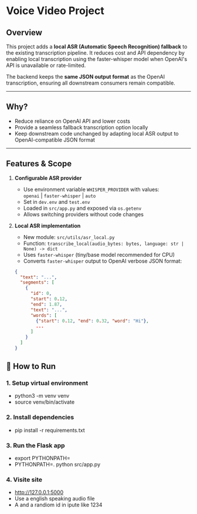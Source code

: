 # Voice Video Project
## Overview

This project adds a **local ASR (Automatic Speech Recognition) fallback** to the existing transcription pipeline. It reduces cost and API dependency by enabling local transcription using the faster-whisper model when OpenAI's API is unavailable or rate-limited.

The backend keeps the **same JSON output format** as the OpenAI transcription, ensuring all downstream consumers remain compatible.

---

## Why?

- Reduce reliance on OpenAI API and lower costs
- Provide a seamless fallback transcription option locally
- Keep downstream code unchanged by adapting local ASR output to OpenAI-compatible JSON format

---

## Features & Scope

1. **Configurable ASR provider**

   - Use environment variable `WHISPER_PROVIDER` with values:  
     `openai` | `faster-whisper` | `auto`  
   - Set in `dev.env` and `test.env`
   - Loaded in `src/app.py` and exposed via `os.getenv`
   - Allows switching providers without code changes

2. **Local ASR implementation**

   - New module: `src/utils/asr_local.py`
   - Function: `transcribe_local(audio_bytes: bytes, language: str | None) -> dict`
   - Uses `faster-whisper` (tiny/base model recommended for CPU)
   - Converts `faster-whisper` output to OpenAI verbose JSON format:

   ```json
   {
     "text": "...",
     "segments": [
       {
         "id": 0,
         "start": 0.12,
         "end": 1.87,
         "text": "...",
         "words": [
           {"start": 0.12, "end": 0.32, "word": "Hi"},
           ...
         ]
       }
     ]
   }


## 🚀 How to Run

### 1. Setup virtual environment

   - python3 -m venv venv
   - source venv/bin/activate

### 2. Install dependencies

   - pip install -r requirements.txt

### 3. Run the Flask app

   - export PYTHONPATH=<This folder path>
   - PYTHONPATH=. python src/app.py 

### 4. Visite site
   - http://127.0.0.1:5000
   - Use a english speaking audio file 
   - A and a randiom id in ipute like 1234